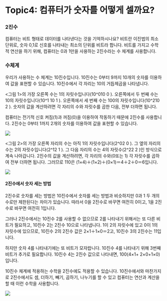 # Topic4: 컴퓨터가 숫자를 어떻게 셀까요?

### 2진수

컴퓨터는 비트 형태로 데이터를 나타낸다는 것을 기억하시나요? 비트란 이진법의 최소단위로,  숫자 0,1로 신호를 나타내는 최소의 단위를 비트라 합니다. 비트를 가지고 수학적 연산을 하기 위해, 컴퓨터는 0과 1만을 사용하는 2진수라는 수 체계를 사용합니다.





### 수체계

우리가 사용하는 수 체계는 10진수입니다. 10진수는 0부터 9까지 10개의  숫자를 이용하여 값을 표현할 수 있습니다. 10진수에서 각 자리는 10의 거듭제곱을 나타냅니다.

<그림 1>의 가장 오른쪽 수는 1의 자릿수입니다(10^010
0
  ). 오른쪽에서 두 번째 수는 10의 자릿수입니다(10^1 10
1
  ). 오른쪽에서 세 번째 수는 100의 자릿수입니다(10^210
2
  ). 숫자의 값을 계산하려면 각 자리의 수와 자릿수를 곱한 다음, 전부 더하면 됩니다.

  컴퓨터는 전기적 신호 켜짐(1)과 꺼짐(0)을 이용하여 작동하기 때문에 2진수를 사용합니다. 2진수는 0부터 1까지 2개의 숫자를 이용하여 값을 표현할 수 있습니다.



<img src="https://cphinf.pstatic.net/mooc/20170719_184/15004484948802Qcad_PNG/1.4_-01.png?type=w760">

<그림 2>의 가장 오른쪽 자리의 수는 아직 1의 자릿수입니다(2^02
0
  ). 그 옆의 자리의 수는 2의 자릿수입니다(2^12
1
  ). 그 다음 자리의 수는 4의 자릿수(2^22
2
  )인 방식으로 계속 나아갑니다. 2진수의 값을 계산하려면, 각 자리의 수와(0또는 1) 각 자릿수를 곱하여 전부 더하면 됩니다. 그러므로 110은 (1×4)＋(1×2)＋(0×1)＝4＋2＋0＝6입니다.

  <img src="https://cphinf.pstatic.net/mooc/20170719_245/1500448542052CmXiM_PNG/1.4_-02.png?type=w760">


#### 2진수에서 숫자 세는 방법

2진수로 숫자를 세는 방법은 10진수에서 숫자를 세는 방법과 비슷하지만 0과 1 두 개의 수로만 제한된다는 차이가 있습니다. 따라서 0을 2진수로 바꾸면 여전히 0이고, 1을 2진수로 바꾸면 여전히 1입니다.

그러나 2진수에서는 10진수 2를 사용할 수 없으므로 2를 나타내기 위해서는 또 다른 비트가 필요하고, 10진수 2는 2진수 10으로 나타냅니다. 1이 2의 자릿수에 있고 0이 1의 자릿수에 있으므로, 10진수 2의 2진수 값은 2×1＋1×0＝2고, 10진수 3의 2진수는 11입니다.

하지만 숫자 4를 나타내기에는 또 비트가 모자랍니다. 10진수 4를 나타내기 위해 3번째 비트가 추가로 필요합니다. 10진수 4는 2진수 값으로 나타내면, 100(4×1+ 2×0+1×0)입니다.

10진수 체계에 적용하는 수학을 2진수에도 적용할 수 있습니다. 10진수에서와 마찬가지로 2진수에서도 셈, 더하기, 빼기, 곱하기, 나누기를 할 수 있고 컴퓨터는 연산과 계산을 할 때 이런 수학을 사용합니다.

<div style="background-color:#ffffff;">
<img src="https://cphinf.pstatic.net/mooc/20170719_89/1500448701526s0xeY_PNG/1.4_-03.png?type=w760">
</div>